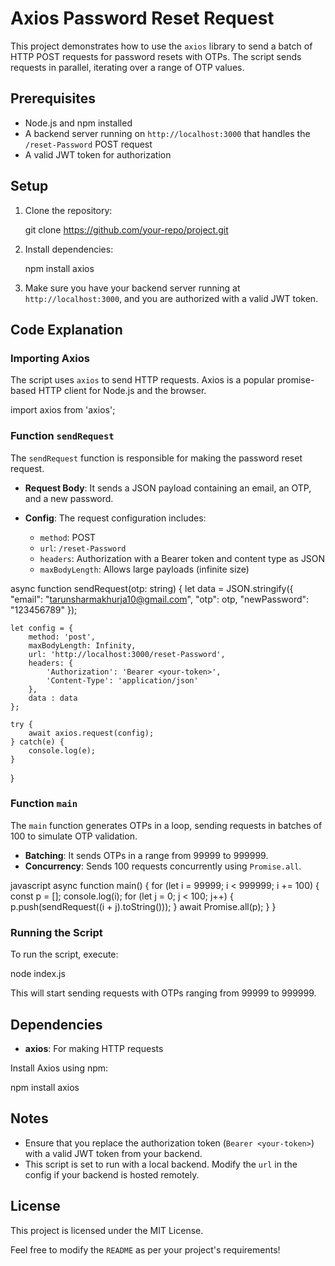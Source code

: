# Axios Password Reset Request

This project demonstrates how to use the `axios` library to send a batch of HTTP POST requests for password resets with OTPs. The script sends requests in parallel, iterating over a range of OTP values.

## Prerequisites

- Node.js and npm installed
- A backend server running on `http://localhost:3000` that handles the `/reset-Password` POST request
- A valid JWT token for authorization

## Setup

1. Clone the repository:

   git clone https://github.com/your-repo/project.git

2. Install dependencies:

   npm install axios

3. Make sure you have your backend server running at `http://localhost:3000`, and you are authorized with a valid JWT token.

## Code Explanation

### Importing Axios

The script uses `axios` to send HTTP requests. Axios is a popular promise-based HTTP client for Node.js and the browser.

import axios from 'axios';

### Function `sendRequest`

The `sendRequest` function is responsible for making the password reset request.

- **Request Body**: It sends a JSON payload containing an email, an OTP, and a new password.
  
- **Config**: The request configuration includes:
  - `method`: POST
  - `url`: `/reset-Password`
  - `headers`: Authorization with a Bearer token and content type as JSON
  - `maxBodyLength`: Allows large payloads (infinite size)

async function sendRequest(otp: string) {
    let data = JSON.stringify({
        "email": "tarunsharmakhurja10@gmail.com",
        "otp": otp,
        "newPassword": "123456789"
    });

    let config = {
        method: 'post',
        maxBodyLength: Infinity,
        url: 'http://localhost:3000/reset-Password',
        headers: { 
            'Authorization': 'Bearer <your-token>', 
            'Content-Type': 'application/json'
        },
        data : data
    };
    
    try {
        await axios.request(config);
    } catch(e) {
        console.log(e);
    }
}

### Function `main`

The `main` function generates OTPs in a loop, sending requests in batches of 100 to simulate OTP validation.

- **Batching**: It sends OTPs in a range from 99999 to 999999.
- **Concurrency**: Sends 100 requests concurrently using `Promise.all`.

javascript
async function main() {
    for (let i = 99999; i < 999999; i += 100) {
        const p = [];
        console.log(i);
        for (let j = 0; j < 100; j++) {
            p.push(sendRequest((i + j).toString()));
        }
        await Promise.all(p);
    }
}

### Running the Script

To run the script, execute:

node index.js


This will start sending requests with OTPs ranging from 99999 to 999999.

## Dependencies

- **axios**: For making HTTP requests

Install Axios using npm:

npm install axios

## Notes

- Ensure that you replace the authorization token (`Bearer <your-token>`) with a valid JWT token from your backend.
- This script is set to run with a local backend. Modify the `url` in the config if your backend is hosted remotely.

## License

This project is licensed under the MIT License.

Feel free to modify the `README` as per your project's requirements!
